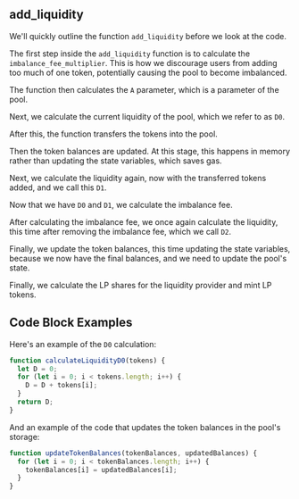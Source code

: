 ## add_liquidity

We'll quickly outline the function `add_liquidity` before we look at the code.

The first step inside the `add_liquidity` function is to calculate the `imbalance_fee_multiplier`.  This is how we discourage users from adding too much of one token, potentially causing the pool to become imbalanced.  

The function then calculates the `A` parameter, which is a parameter of the pool.

Next, we calculate the current liquidity of the pool, which we refer to as `D0`.

After this, the function transfers the tokens into the pool.

Then the token balances are updated.  At this stage, this happens in memory rather than updating the state variables, which saves gas.

Next, we calculate the liquidity again, now with the transferred tokens added, and we call this `D1`.

Now that we have `D0` and `D1`, we calculate the imbalance fee.

After calculating the imbalance fee, we once again calculate the liquidity, this time after removing the imbalance fee, which we call `D2`.

Finally, we update the token balances, this time updating the state variables, because we now have the final balances, and we need to update the pool's state.

Finally, we calculate the LP shares for the liquidity provider and mint LP tokens. 

## Code Block Examples

Here's an example of the `D0` calculation:
```javascript
function calculateLiquidityD0(tokens) {
  let D = 0;
  for (let i = 0; i < tokens.length; i++) {
    D = D + tokens[i];
  }
  return D;
}
```

And an example of the code that updates the token balances in the pool's storage:
```javascript
function updateTokenBalances(tokenBalances, updatedBalances) {
  for (let i = 0; i < tokenBalances.length; i++) {
    tokenBalances[i] = updatedBalances[i];
  }
}
```